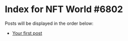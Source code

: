 # Index for NFT World #6802
Posts will be displayed in the order below:

- [Your first post](./001-first.md)

